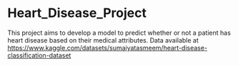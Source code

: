 # Heart_Disease_Project
This project aims to develop a model to predict whether or not a patient has heart disease based on their medical attributes.
Data available at https://www.kaggle.com/datasets/sumaiyatasmeem/heart-disease-classification-dataset
